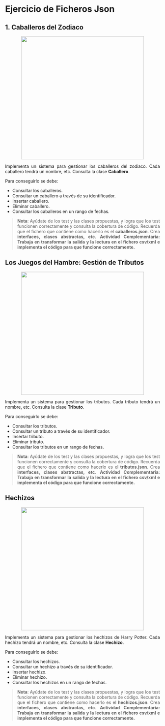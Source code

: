 <div style="text-align: justify;">

# Ejercicio de Ficheros Json

## 1. Caballeros del Zodiaco

<div style="text-align: center;">
    <img width="400px" src="https://www.gratistodo.com/wp-content/uploads/2016/09/Caballeros-del-Zodiaco-8.png">
</div>

Implementa un sistema para gestionar los caballeros del zodiaco. Cada caballero tendrá un nombre, etc. Consulta la clase **Caballero**.

Para conseguirlo se debe:

- Consultar los caballeros.
- Consultar un caballero a través de su identificador.
- Insertar caballero.
- Eliminar caballero.
- Consultar los caballeros en un rango de fechas.

>**Nota**: Ayúdate de los test y las clases propuestas, y logra que los test funcionen correctamente y consulta la cobertura de código. Recuerda que el fichero que contiene como hacerlo es el **caballeros.json**. Crea **interfaces, clases abstractas, etc**.
> **Actividad Complementaria: Trabaja en transformar la salida y la lectura en el fichero csv/xml e implementa el código para que funcione correctamente.**

## Los Juegos del Hambre: Gestión de Tributos

<div style="text-align: center;">
    <img width="400px" src="https://loresumo.com/wp-content/uploads/2019/08/los-juegos-del-hambre-libro-11.jpg">
</div>

Implementa un sistema para gestionar los tributos. Cada tributo tendrá un nombre, etc. Consulta la clase **Tributo**.

Para conseguirlo se debe:

- Consultar los tributos.
- Consultar un tributo a través de su identificador.
- Insertar tributo.
- Eliminar tributo.
- Consultar los tributos en un rango de fechas.

>**Nota**: Ayúdate de los test y las clases propuestas, y logra que los test funcionen correctamente y consulta la cobertura de código. Recuerda que el fichero que contiene como hacerlo es el **tributos.json**. Crea **interfaces, clases abstractas, etc**.
> **Actividad Complementaria: Trabaja en transformar la salida y la lectura en el fichero csv/xml e implementa el código para que funcione correctamente.**

## Hechizos

<div style="text-align: center;">
    <img width="400px" src="https://lafrikileria.com/blog/wp-content/uploads/2021/04/expecto-patronum-hechizos-harry-potter.jpg">
</div>

Implementa un sistema para gestionar los hechizos de Harry Potter. Cada hechizo tendrá un nombre, etc. Consulta la clase **Hechizo**.

Para conseguirlo se debe:

- Consultar los hechizos.
- Consultar un hechizo a través de su identificador.
- Insertar hechizo.
- Eliminar hechizo.
- Consultar los hechizos en un rango de fechas.

>**Nota**: Ayúdate de los test y las clases propuestas, y logra que los test funcionen correctamente y consulta la cobertura de código. Recuerda que el fichero que contiene como hacerlo es el **hechizos.json**. Crea **interfaces, clases abstractas, etc**.
> **Actividad Complementaria: Trabaja en transformar la salida y la lectura en el fichero csv/xml e implementa el código para que funcione correctamente.**

</div>

